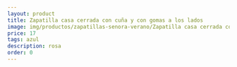 ```yaml
---
layout: product
title: Zapatilla casa cerrada con cuña y con gomas a los lados 
image: img/productos/zapatillas-senora-verano/Zapatilla casa cerrada con cuña y con gomas a los lados =17 =azul =rosa.webp
price: 17 
tags: azul 
description: rosa
order: 0
---
```

